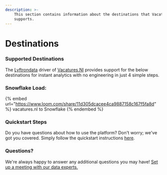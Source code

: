 ```yaml
---
description: >-
    This section contains information about the destinations that Vacatures.Nl
    supports.
---
```


# Destinations

### Supported Destinations

The [Lyftrondata](https://www.lyftrondata.com/) driver of [Vacatures.Nl](https://www.lyftrondata.com/integration/vacatures.nl/) provides support for the below destinations for instant analytics with no engineering in just 4 simple steps.

### Snowflake Load:

{% embed url="https://www.loom.com/share/11d305dcacee4ca9887158c167f5fa8d" %}
vacatures.nl to Snowflake
{% endembed %}

### Quickstart Steps

Do you have questions about how to use the platform? Don't worry; we've got you covered. Simply follow the quickstart instructions [here](../../../quickstart-steps.md).

### Questions? <a href="#questions" id="questions"></a>

We're always happy to answer any additional questions you may have! [Set up a meeting with our data experts.](https://www.lyftrondata.com/book-a-meeting/)
